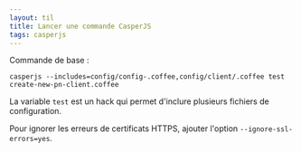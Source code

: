 ```yaml
---
layout: til
title: Lancer une commande CasperJS
tags: casperjs
---
```


Commande de base :

```
casperjs --includes=config/config-.coffee,config/client/.coffee test create-new-pn-client.coffee
```

La variable `test` est un hack qui permet d'inclure plusieurs fichiers de configuration.

Pour ignorer les erreurs de certificats HTTPS, ajouter l'option `--ignore-ssl-errors=yes`.

